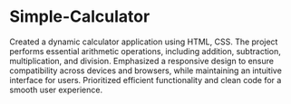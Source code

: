 # Simple-Calculator
Created a dynamic calculator application using HTML, CSS. The project performs essential arithmetic operations, including addition, subtraction, multiplication, and division. Emphasized a responsive design to ensure compatibility across devices and browsers, while maintaining an intuitive interface for users. Prioritized efficient functionality and clean code for a smooth user experience.







